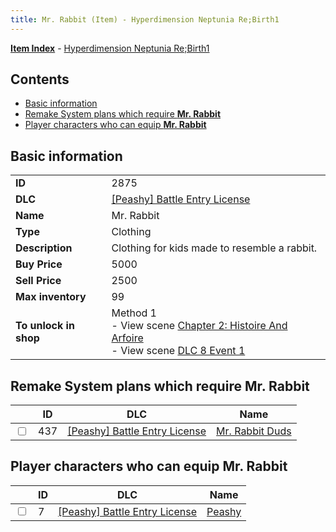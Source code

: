 ```yaml
---
title: Mr. Rabbit (Item) - Hyperdimension Neptunia Re;Birth1
---
```


[**Item Index**](/neptunia/rb1/item/index.html) - [Hyperdimension Neptunia Re;Birth1](/neptunia/rb1)

## Contents

- [Basic information](#basic-information)
- [Remake System plans which require **Mr. Rabbit**](#remake-system-plans-which-require-mr-rabbit)
- [Player characters who can equip **Mr. Rabbit**](#player-characters-who-can-equip-mr-rabbit)

## Basic information

|   |   |
| -- | -- |
| **ID** | 2875 |
| **DLC** | [[Peashy] Battle Entry License](/neptunia/rb1/dlc/8-peashy.html) |
| **Name** | Mr. Rabbit |
| **Type** | Clothing |
| **Description** | Clothing for kids made to resemble a rabbit. |
| **Buy Price** | 5000 |
| **Sell Price** | 2500 |
| **Max inventory** | 99 |
| **To unlock in shop** | Method 1<br />- View scene [Chapter 2: Histoire And Arfoire](/neptunia/rb1/scene/1-201-chapter-2-histoire-and-arfoire.html)<br />- View scene [DLC 8 Event 1](/neptunia/rb1/scene/8-5020-dlc-8-event-1.html) |


## Remake System plans which require **Mr. Rabbit**

|    | ID | DLC | Name |
| -- | -- | --- | ---- |
| <input type="checkbox" id="rb1-quest-8-437" class="trackbox" /> | 437 | [[Peashy] Battle Entry License](/neptunia/rb1/dlc/8-peashy.html) | [Mr. Rabbit Duds](/neptunia/rb1/quest/8-437-mr-rabbit-duds.html) |


## Player characters who can equip **Mr. Rabbit**

|    | ID | DLC | Name |
| -- | -- | --- | ---- |
| <input type="checkbox" id="rb1-player-8-7" class="trackbox" /> | 7 | [[Peashy] Battle Entry License](/neptunia/rb1/dlc/8-peashy.html) | [Peashy](/neptunia/rb1/player/8-7-peashy.html) |
